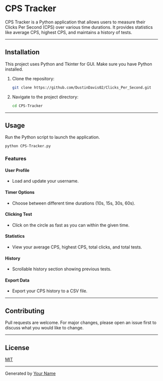 # CPS Tracker

CPS Tracker is a Python application that allows users to measure their Clicks Per Second (CPS) over various time durations. It provides statistics like average CPS, highest CPS, and maintains a history of tests.

---

## Installation

This project uses Python and Tkinter for GUI. Make sure you have Python installed.

1. Clone the repository:

    ```bash
    git clone https://github.com/DustinDavis02/Clicks_Per_Second.git
    ```
    
2. Navigate to the project directory:

    ```bash
    cd CPS-Tracker
    ```

---

## Usage

Run the Python script to launch the application.

```bash
python CPS-Tracker.py
```

### Features

#### User Profile

- Load and update your username.

#### Timer Options

- Choose between different time durations (10s, 15s, 30s, 60s).

#### Clicking Test

- Click on the circle as fast as you can within the given time.

#### Statistics

- View your average CPS, highest CPS, total clicks, and total tests.

#### History

- Scrollable history section showing previous tests.

#### Export Data

- Export your CPS history to a CSV file.

---

## Contributing

Pull requests are welcome. For major changes, please open an issue first to discuss what you would like to change.

---

## License

[MIT](https://choosealicense.com/licenses/mit/)

---

Generated by [Your Name](https://github.com/DustinDavis02)
